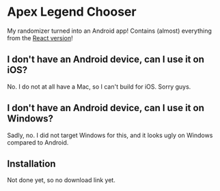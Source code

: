 # Apex Legend Chooser

My randomizer turned into an Android app! Contains (almost) everything from the [React version](https://github.com/Yoshiboi18303/apex-mini-randomizer)!

## I don't have an Android device, can I use it on iOS?

No. I do not at all have a Mac, so I can't build for iOS. Sorry guys.

## I don't have an Android device, can I use it on Windows?

Sadly, no. I did not target Windows for this, and it looks ugly on Windows compared to Android.

## Installation

Not done yet, so no download link yet.

